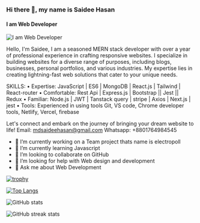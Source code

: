 ### Hi there 👋, my name is Saidee Hasan
#### I am Web Developer
 ![I am Web Developer](https://i.imghippo.com/files/vWc4o1707882681.png)

Hello, I'm Saidee,
I am a seasoned MERN stack developer with over a year of professional experience in crafting responsive websites. I specialize in building websites for a diverse range of purposes, including blogs, businesses, personal portfolios, and various industries. My expertise lies in creating lightning-fast web solutions that cater to your unique needs.

SKILLS:
• Expertise: JavaScript | ES6 | MongoDB | React.js | Tailwind | React-router
• Comfortable: Rest Api | Express.js | Bootstrap || Jest || Redux
• Familiar: Node.js | JWT | Tanstack query | stripe | Axios | Next.js | jest
• Tools: Experienced in using tools Git, VS code, Chrome developer tools, Netlify, Vercel, firebase

Let's connect and embark on the journey of bringing your dream website to life!
Email: mdsaideehasan@gmail.com
Whatsapp: +8801764984545

- 🔭 I’m currently working on a Team project thats name is electropoll 
- 🌱 I’m currently learning Javascript 
- 👯 I’m looking to collaborate on GitHub 
- 🤔 I’m looking for help with Web design and development 
- 💬 Ask me about Web Development 





[![trophy](https://github-profile-trophy.vercel.app/?username=saideeWD)](https://github.com/ryo-ma/github-profile-trophy)

[![Top Langs](https://github-readme-stats.vercel.app/api/top-langs/?username=saideeWD)](https://github.com/anuraghazra/github-readme-stats)

![GitHub stats](https://github-readme-stats.vercel.app/api?username=saideeWD&show_icons=true&count_private=true)  

  

![GitHub streak stats](https://streak-stats.demolab.com/?user=saideeWD)  


